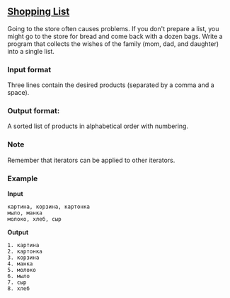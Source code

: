 ## [Shopping List](../../../solutions/3.4/34_e.py)

Going to the store often causes problems. If you don't prepare a list, you might go to the store for bread and come back with a dozen bags. Write a program that collects the wishes of the family (mom, dad, and daughter) into a single list.

### Input format

Three lines contain the desired products (separated by a comma and a space).

### Output format:

A sorted list of products in alphabetical order with numbering.

### Note

Remember that iterators can be applied to other iterators.

### Example

__Input__
```plaintext
картина, корзина, картонка
мыло, манка
молоко, хлеб, сыр
```

__Output__
```plaintext
1. картина
2. картонка
3. корзина
4. манка
5. молоко
6. мыло
7. сыр
8. хлеб
```